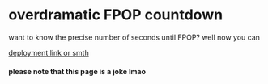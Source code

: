# overdramatic FPOP countdown

want to know the precise number of seconds until FPOP? well now you can

[deployment link or smth](https://scidev5.github.io/overdramatic-fpop-countdown/)

#### please note that this page is a joke lmao